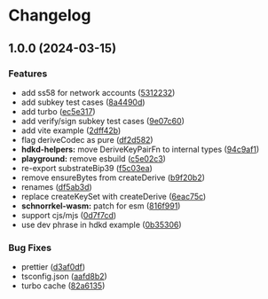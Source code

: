 # Changelog

## 1.0.0 (2024-03-15)


### Features

* add ss58 for network accounts ([5312232](https://github.com/polkadot-labs/hdkd/commit/53122321c0bef8f107b7f2390044dd579240fc38))
* add subkey test cases ([8a4490d](https://github.com/polkadot-labs/hdkd/commit/8a4490d6f8170f04a872ac701caba7c510ba2fc5))
* add turbo ([ec5e317](https://github.com/polkadot-labs/hdkd/commit/ec5e31756ed4e5ed9b4f8d05b5c4873bcdc58623))
* add verify/sign subkey test cases ([9e07c60](https://github.com/polkadot-labs/hdkd/commit/9e07c603d20f59a1498fa3b1316bf3ea37a9ec73))
* add vite example ([2dff42b](https://github.com/polkadot-labs/hdkd/commit/2dff42b9b975a33c1f7da4f01c52222b457af26f))
* flag deriveCodec as pure ([df2d582](https://github.com/polkadot-labs/hdkd/commit/df2d5827cb63ca54ad448670f416a8f77398f423))
* **hdkd-helpers:** move DeriveKeyPairFn to internal types ([94c9af1](https://github.com/polkadot-labs/hdkd/commit/94c9af1c9fe63f3cf8d70c9544caa15a422f8bc5))
* **playground:** remove esbuild ([c5e02c3](https://github.com/polkadot-labs/hdkd/commit/c5e02c32c23ba39f915cbc21c08c22ef54ef4665))
* re-export substrateBip39 ([f5c03ea](https://github.com/polkadot-labs/hdkd/commit/f5c03eafcaf09dad82c248791021a2f1113d15b9))
* remove ensureBytes from createDerive ([b9f20b2](https://github.com/polkadot-labs/hdkd/commit/b9f20b28026cd3a8b216154ad5758edb12d59dce))
* renames ([df5ab3d](https://github.com/polkadot-labs/hdkd/commit/df5ab3db17d2789567b29ef41f25f76adbf800a7))
* replace createKeySet with createDerive ([6eac75c](https://github.com/polkadot-labs/hdkd/commit/6eac75cf28316b215ea5e439ae05c3f2b1578dad))
* **schnorrkel-wasm:** patch for esm ([816f991](https://github.com/polkadot-labs/hdkd/commit/816f991a5aa2fe464d355df4d69ce14d89abc10d))
* support cjs/mjs ([0d7f7cd](https://github.com/polkadot-labs/hdkd/commit/0d7f7cd39ad8392233fde2c04797c42279a5fbec))
* use dev phrase in hdkd example ([0b35306](https://github.com/polkadot-labs/hdkd/commit/0b35306320f24e0257ca8d6afa9fec1579c6a243))


### Bug Fixes

* prettier ([d3af0df](https://github.com/polkadot-labs/hdkd/commit/d3af0df9eb9d4fc1c8bf270fb99c2aa84824f1ff))
* tsconfig.json ([aafd8b2](https://github.com/polkadot-labs/hdkd/commit/aafd8b2909d8b9ba60314564b42b66d757c05e79))
* turbo cache ([82a6135](https://github.com/polkadot-labs/hdkd/commit/82a6135ea1aa71fa544b5d587714ceb8403d4d9f))
